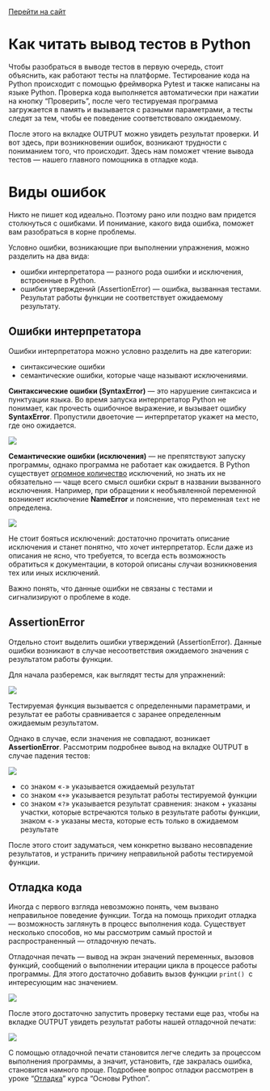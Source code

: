 [Перейти на сайт](https://ru.hexlet.io)

# Как читать вывод тестов в Python

Чтобы разобраться в выводе тестов в первую очередь, стоит объяснить, как работают тесты на платформе. Тестирование кода на Python происходит с помощью фреймворка Pytest и также написаны на языке Python. Проверка кода выполняется автоматически при нажатии на кнопку “Проверить”, после чего тестируемая программа загружается в память и вызывается с разными параметрами, а тесты следят за тем, чтобы ее поведение соответствовало ожидаемому.

После этого на вкладке OUTPUT можно увидеть результат проверки. И вот здесь, при возникновении ошибок, возникают трудности с пониманием того, что происходит. Здесь нам поможет чтение вывода тестов — нашего главного помощника в отладке кода.

# Виды ошибок

Никто не пишет код идеально. Поэтому рано или поздно вам придется столкнуться с ошибками. И понимание, какого вида ошибка, поможет вам разобраться в корне проблемы.

Условно ошибки, возникающие при выполнении упражнения, можно разделить на два вида:

* ошибки интерпретатора — разного рода ошибки и исключения, встроенные в Python.
* ошибки утверждений (AssertionError) — ошибка, вызванная тестами. Результат работы функции не соответствует ожидаемому результату.

## Ошибки интерпретатора

Ошибки интерпретатора можно условно разделить на две категории:

* синтаксические ошибки
* семантические ошибки, которые чаще называют исключениями.

**Синтаксические ошибки (SyntaxError)** — это нарушение синтаксиса и пунктуации языка. Во время запуска интерпретатор Python не понимает, как прочесть ошибочное выражение, и вызывает ошибку **SyntaxError**. Пропустили двоеточие — интерпретатор укажет на место, где оно ожидается.

![](https://files.carrotquest.app/knowledge-bases-images/articles/64033/64033-1727347010388-vy3ef2oo.png)

**Семантические ошибки (исключения)** — не препятствуют запуску программы, однако программа не работает как ожидается. В Python существует [огромное количество](https://help.hexlet.io/2671dcf826b34c95b2aa535503d3a019#15a5e5365fdb49378b1041be543ef0e8) исключений, но знать их не обязательно — чаще всего смысл ошибки скрыт в названии вызванного исключения. Например, при обращении к необъявленной переменной возникнет исключение **NameError** и пояснение, что переменная `text` не определена.

![](https://files.carrotquest.app/knowledge-bases-images/articles/64033/64033-1727347042390-va41xw5e.png)

Не стоит бояться исключений: достаточно прочитать описание исключения и станет понятно, что хочет интерпретатор. Если даже из описания не ясно, что требуется, то всегда есть возможность обратиться к документации, в которой описаны случаи возникновения тех или иных исключений.

Важно понять, что данные ошибки не связаны с тестами и сигнализируют о проблеме в коде.

## AssertionError

Отдельно стоит выделить ошибки утверждений (AssertionError). Данные ошибки возникают в случае несоответствия ожидаемого значения с результатом работы функции.

Для начала разберемся, как выглядят тесты для упражнений:

![](https://files.carrotquest.app/knowledge-bases-images/articles/64033/64033-1727347138404-7xws9ksj.png)

Тестируемая функция вызывается с определенными параметрами, и результат ее работы сравнивается с заранее определенным ожидаемым результатом.

Однако в случае, если значения не совпадают, возникает **AssertionError**. Рассмотрим подробнее вывод на вкладке OUTPUT в случае падения тестов:

![](https://files.carrotquest.app/knowledge-bases-images/articles/64033/64033-1727347138122-9yuvzm6a.png)

* со знаком «`-`» указывается ожидаемый результат
* со знаком «`+`» указывается результат работы тестируемой функции
* со знаком «`?`» указывается результат сравнения: знаком + указаны участки, которые встречаются только в результате работы функции, знаком «`-`» указаны места, которые есть только в ожидаемом результате

После этого стоит задуматься, чем конкретно вызвано несовпадение результатов, и устранить причину неправильной работы тестируемой функции.

## Отладка кода

Иногда с первого взгляда невозможно понять, чем вызвано неправильное поведение функции. Тогда на помощь приходит отладка — возможность заглянуть в процесс выполнения кода. Существует несколько способов, но мы рассмотрим самый простой и распространенный — отладочную печать.

Отладочная печать — вывод на экран значений переменных, вызовов функций, сообщений о выполнении итерации цикла в процессе работы программы. Для этого достаточно добавить вызов функции `print()`  с интересующим нас значением.

![](https://files.carrotquest.app/knowledge-bases-images/articles/64033/64033-1727347260035-umgmqa6o.png)

После этого достаточно запустить проверку тестами еще раз, чтобы на вкладке OUTPUT увидеть результат работы нашей отладочной печати:

![](https://files.carrotquest.app/knowledge-bases-images/articles/64033/64033-1727347260548-tot0xszv.png)

С помощью отладочной печати становится легче следить за процессом выполнения программы, а значит, установить, где закралась ошибка, становится намного проще. Подробнее вопрос отладки рассмотрен в уроке “[Отладка](https://ru.hexlet.io/courses/python-basics/lessons/debug/theory_unit)” курса “Основы Python”.
